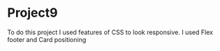 # Project9
To  do this project I used features of CSS to look responsive. I used Flex footer and Card positioning
